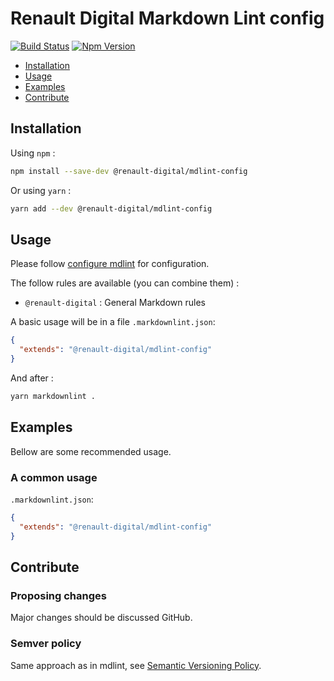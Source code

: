 # Renault Digital Markdown Lint config

[![Build Status](https://img.shields.io/travis/renault-digital/mdlint-config.svg)](https://travis-ci.org/renault-digital/mdlint-config)
[![Npm Version](https://img.shields.io/npm/v/@renault-digital/mdlint-config.svg)](https://www.npmjs.com/package/@renault-digital/mdlint-config)

- [Installation](#installation)
- [Usage](#usage)
- [Examples](#examples)
- [Contribute](#contribute)

## Installation

Using `npm` :

```sh
npm install --save-dev @renault-digital/mdlint-config
```

Or using `yarn` :

```sh
yarn add --dev @renault-digital/mdlint-config
```

## Usage

Please follow [configure mdlint](https://mdlint.org/docs/user-guide/configuring) for configuration.

The follow rules are available (you can combine them) :

- `@renault-digital` : General Markdown rules

A basic usage will be in a file `.markdownlint.json`:

```json
{
  "extends": "@renault-digital/mdlint-config"
}
```

And after :

```sh
yarn markdownlint .
```

## Examples

Bellow are some recommended usage.

### A common usage

`.markdownlint.json`:

```json
{
  "extends": "@renault-digital/mdlint-config"
}
```

## Contribute

### Proposing changes

Major changes should be discussed GitHub.

### Semver policy

Same approach as in mdlint, see [Semantic Versioning Policy](https://github.com/mdlint/mdlint#user-content-semantic-versioning-policy).
